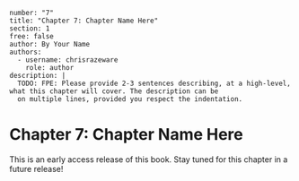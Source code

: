 ```metadata
number: "7"
title: "Chapter 7: Chapter Name Here"
section: 1
free: false
author: By Your Name
authors:
  - username: chrisrazeware
    role: author
description: |
  TODO: FPE: Please provide 2-3 sentences describing, at a high-level, what this chapter will cover. The description can be
  on multiple lines, provided you respect the indentation.
```

# Chapter 7: Chapter Name Here

This is an early access release of this book. Stay tuned for this chapter in a future release!